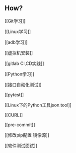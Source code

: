 ## How?
[[Git学习]]  

[[Linux学习]]

[[adb学习]]

[[虚拟机安装]]

[[gitlab CI,CD实践]]

[[Python学习]]

[[接口自动化测试]]

[[pytest]]

[[Linux下的Python工具json.tool]]

[[CURL]]

[[pre-commit]]

[[修改pip配置 镜像源]]

[[软件测试面试]]

